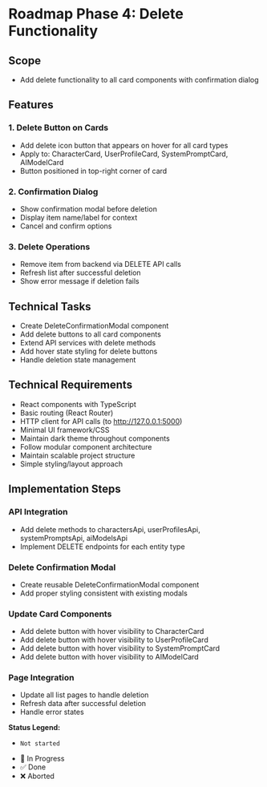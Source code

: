 # Roadmap Phase 4: Delete Functionality

## Scope
- Add delete functionality to all card components with confirmation dialog

## Features

### 1. Delete Button on Cards
- Add delete icon button that appears on hover for all card types
- Apply to: CharacterCard, UserProfileCard, SystemPromptCard, AIModelCard
- Button positioned in top-right corner of card

### 2. Confirmation Dialog
- Show confirmation modal before deletion
- Display item name/label for context
- Cancel and confirm options

### 3. Delete Operations
- Remove item from backend via DELETE API calls
- Refresh list after successful deletion
- Show error message if deletion fails

## Technical Tasks
- Create DeleteConfirmationModal component
- Add delete buttons to all card components
- Extend API services with delete methods
- Add hover state styling for delete buttons
- Handle deletion state management

## Technical Requirements
- React components with TypeScript
- Basic routing (React Router)
- HTTP client for API calls (to http://127.0.0.1:5000)
- Minimal UI framework/CSS
- Maintain dark theme throughout components
- Follow modular component architecture
- Maintain scalable project structure
- Simple styling/layout approach

## Implementation Steps

### API Integration
- Add delete methods to charactersApi, userProfilesApi, systemPromptsApi, aiModelsApi
- Implement DELETE endpoints for each entity type

### Delete Confirmation Modal
- Create reusable DeleteConfirmationModal component
- Add proper styling consistent with existing modals

### Update Card Components
- Add delete button with hover visibility to CharacterCard
- Add delete button with hover visibility to UserProfileCard  
- Add delete button with hover visibility to SystemPromptCard
- Add delete button with hover visibility to AIModelCard

### Page Integration
- Update all list pages to handle deletion
- Refresh data after successful deletion
- Handle error states

**Status Legend:**
-     Not started
- 🚧 In Progress 
- ✅ Done
- ❌ Aborted
